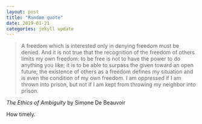 ```yaml
---
layout: post
title: "Random quote"
date: 2019-01-21
categories: jekyll update
---
```


> A freedom which is interested only in denying freedom must be denied. And it is not true that the recognition of the freedom of others limits my own freedom: to be free is not to have the power to do anything you like; it is to be able to surpass the given toward an open future; the existence of others as a freedom defines my situation and is even the condition of my own freedom. I am oppressed if I am thrown into prison, but not if I am kept from throwing my neighbor into prison.

_The Ethics of Ambiguity_ by Simone De Beauvoir

How timely.
